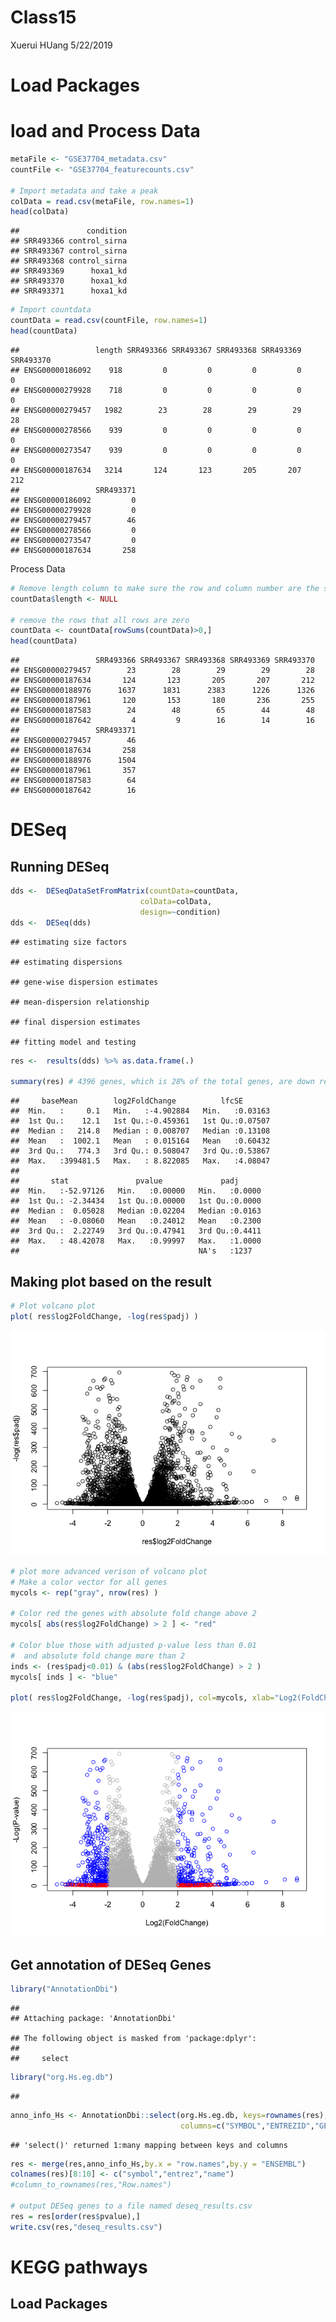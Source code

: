 Class15
================
Xuerui HUang
5/22/2019

# Load Packages

# load and Process Data

``` r
metaFile <- "GSE37704_metadata.csv"
countFile <- "GSE37704_featurecounts.csv"

# Import metadata and take a peak
colData = read.csv(metaFile, row.names=1)
head(colData)
```

    ##               condition
    ## SRR493366 control_sirna
    ## SRR493367 control_sirna
    ## SRR493368 control_sirna
    ## SRR493369      hoxa1_kd
    ## SRR493370      hoxa1_kd
    ## SRR493371      hoxa1_kd

``` r
# Import countdata
countData = read.csv(countFile, row.names=1)
head(countData)
```

    ##                 length SRR493366 SRR493367 SRR493368 SRR493369 SRR493370
    ## ENSG00000186092    918         0         0         0         0         0
    ## ENSG00000279928    718         0         0         0         0         0
    ## ENSG00000279457   1982        23        28        29        29        28
    ## ENSG00000278566    939         0         0         0         0         0
    ## ENSG00000273547    939         0         0         0         0         0
    ## ENSG00000187634   3214       124       123       205       207       212
    ##                 SRR493371
    ## ENSG00000186092         0
    ## ENSG00000279928         0
    ## ENSG00000279457        46
    ## ENSG00000278566         0
    ## ENSG00000273547         0
    ## ENSG00000187634       258

Process
Data

``` r
# Remove length column to make sure the row and column number are the same
countData$length <- NULL

# remove the rows that all rows are zero
countData <- countData[rowSums(countData)>0,]
head(countData)
```

    ##                 SRR493366 SRR493367 SRR493368 SRR493369 SRR493370
    ## ENSG00000279457        23        28        29        29        28
    ## ENSG00000187634       124       123       205       207       212
    ## ENSG00000188976      1637      1831      2383      1226      1326
    ## ENSG00000187961       120       153       180       236       255
    ## ENSG00000187583        24        48        65        44        48
    ## ENSG00000187642         4         9        16        14        16
    ##                 SRR493371
    ## ENSG00000279457        46
    ## ENSG00000187634       258
    ## ENSG00000188976      1504
    ## ENSG00000187961       357
    ## ENSG00000187583        64
    ## ENSG00000187642        16

# DESeq

## Running DESeq

``` r
dds <-  DESeqDataSetFromMatrix(countData=countData,
                             colData=colData,
                             design=~condition)
dds <-  DESeq(dds)
```

    ## estimating size factors

    ## estimating dispersions

    ## gene-wise dispersion estimates

    ## mean-dispersion relationship

    ## final dispersion estimates

    ## fitting model and testing

``` r
res <-  results(dds) %>% as.data.frame(.)

summary(res) # 4396 genes, which is 28% of the total genes, are down regulated
```

    ##     baseMean        log2FoldChange          lfcSE        
    ##  Min.   :     0.1   Min.   :-4.902884   Min.   :0.03163  
    ##  1st Qu.:    12.1   1st Qu.:-0.459361   1st Qu.:0.07507  
    ##  Median :   214.8   Median : 0.008707   Median :0.13108  
    ##  Mean   :  1002.1   Mean   : 0.015164   Mean   :0.60432  
    ##  3rd Qu.:   774.3   3rd Qu.: 0.508047   3rd Qu.:0.53867  
    ##  Max.   :399481.5   Max.   : 8.822085   Max.   :4.08047  
    ##                                                          
    ##       stat               pvalue             padj       
    ##  Min.   :-52.97126   Min.   :0.00000   Min.   :0.0000  
    ##  1st Qu.: -2.34434   1st Qu.:0.00000   1st Qu.:0.0000  
    ##  Median :  0.05028   Median :0.02204   Median :0.0163  
    ##  Mean   : -0.08060   Mean   :0.24012   Mean   :0.2300  
    ##  3rd Qu.:  2.22749   3rd Qu.:0.47941   3rd Qu.:0.4411  
    ##  Max.   : 48.42078   Max.   :0.99997   Max.   :1.0000  
    ##                                        NA's   :1237

## Making plot based on the result

``` r
# Plot volcano plot
plot( res$log2FoldChange, -log(res$padj) )
```

![](README_files/figure-gfm/unnamed-chunk-5-1.png)<!-- -->

``` r
# plot more advanced verison of volcano plot
# Make a color vector for all genes
mycols <- rep("gray", nrow(res) )

# Color red the genes with absolute fold change above 2
mycols[ abs(res$log2FoldChange) > 2 ] <- "red"

# Color blue those with adjusted p-value less than 0.01
#  and absolute fold change more than 2
inds <- (res$padj<0.01) & (abs(res$log2FoldChange) > 2 )
mycols[ inds ] <- "blue"

plot( res$log2FoldChange, -log(res$padj), col=mycols, xlab="Log2(FoldChange)", ylab="-Log(P-value)" )
```

![](README_files/figure-gfm/unnamed-chunk-5-2.png)<!-- -->

## Get annotation of DESeq Genes

``` r
library("AnnotationDbi")
```

    ## 
    ## Attaching package: 'AnnotationDbi'

    ## The following object is masked from 'package:dplyr':
    ## 
    ##     select

``` r
library("org.Hs.eg.db")
```

    ## 

``` r
anno_info_Hs <- AnnotationDbi::select(org.Hs.eg.db, keys=rownames(res), 
                                      columns=c("SYMBOL","ENTREZID","GENENAME"), keytype="ENSEMBL",multiVals="first")
```

    ## 'select()' returned 1:many mapping between keys and columns

``` r
res <- merge(res,anno_info_Hs,by.x = "row.names",by.y = "ENSEMBL")
colnames(res)[8:10] <- c("symbol","entrez","name")
#column_to_rownames(res,"Row.names")

# output DESeq genes to a file named deseq_results.csv
res = res[order(res$pvalue),]
write.csv(res,"deseq_results.csv")
```

# KEGG pathways

## Load Packages
